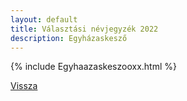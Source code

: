 ```yaml
---
layout: default
title: Választási névjegyzék 2022
description: Egyházaskesző
---
```


{% include Egyhaazaskeszooxx.html %}

[Vissza](./)